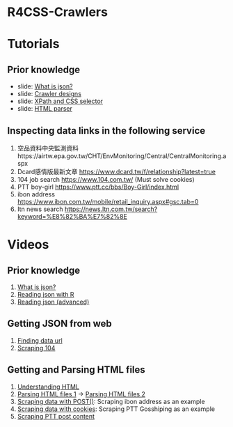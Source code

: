 # R4CSS-Crawlers
 
# Tutorials

## Prior knowledge

* slide: [What is json?](https://drive.google.com/open?id=15k3cEw3ogBP5Cg5k5RZb0s4kVqoTDKuYJ67OUO043P4)
* slide: [Crawler designs](https://docs.google.com/presentation/d/1DCveWYpwlR4xfbySKVoikgdme5W71Pp57vyxSojr7XE/edit?usp=sharing)
* slide: [XPath and CSS selector](https://docs.google.com/presentation/d/1xS7jfahx8t7WuYmSbe4qfUjs0L7u3CgaqLADmcerGso/edit?usp=sharing)
* slide: [HTML parser](https://drive.google.com/open?id=19bvFt5UjfqzpxzvbVMZ4fxCphbKsbZMvSDzS2Wewkh4)


## Inspecting data links in the following service

1. 空品資料中央監測資料https://airtw.epa.gov.tw/CHT/EnvMonitoring/Central/CentralMonitoring.aspx
2. Dcard感情版最新文章 https://www.dcard.tw/f/relationship?latest=true
3. 104 job search https://www.104.com.tw/ (Must solve cookies)
4. PTT boy-girl https://www.ptt.cc/bbs/Boy-Girl/index.html
5. ibon address https://www.ibon.com.tw/mobile/retail_inquiry.aspx#gsc.tab=0
6. ltn news search https://news.ltn.com.tw/search?keyword=%E8%82%BA%E7%82%8E
 
# Videos
## Prior knowledge

1. [What is json?](https://youtu.be/NAwOobTPh8M)
2. [Reading json with R](https://youtu.be/0RVvkveI_a8)
3. [Reading json (advanced)](https://youtu.be/rS-GlEYuFE0)

## Getting JSON from web
1. [Finding data url](https://youtu.be/P7DCgX0YAvM)
2. [Scraping 104](https://youtu.be/Tu63pSFrmM4)

## Getting and Parsing HTML files
1. [Understanding HTML](https://youtu.be/x9QhP8v0G6U)
2. [Parsing HTML files 1](https://youtu.be/nev71vayfN8) -> [Parsing HTML files 2](https://youtu.be/l2Hx4tuZULg)
3. [Scraping data with POST()](https://youtu.be/UY_mT0LJW3w): Scraping ibon address as an example
4. [Scraping data with cookies](https://youtu.be/BdYE0lTSQQo): Scraping PTT Gosshiping as an example
5. [Scraping PTT post content](https://youtu.be/ncH9dhJi_-c)
